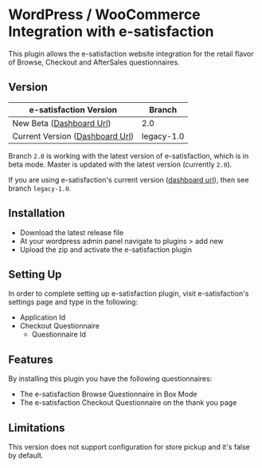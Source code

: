 # WordPress / WooCommerce Integration with e-satisfaction

This plugin allows the e-satisfaction website integration for the retail flavor
of Browse, Checkout and AfterSales questionnaires.

## Version


|e-satisfaction Version                                                   |Branch               |
|-------------------------------------------------------------------------|---------------------|
|New Beta ([Dashboard Url](https://app.e-satisfaction.com))               |2.0                  |
|Current Version ([Dashboard Url](https://dashboard.e-satisfaction.com))  |legacy-1.0           |

Branch `2.0` is working with the latest version of e-satisfaction, which is in beta mode.
Master is updated with the latest version (currently `2.0`).

If you are using e-satisfaction's current version ([dashboard url](https://dashboard.e-satisfaction.com)), then see branch `legacy-1.0`.

## Installation

* Download the latest release file
* At your wordpress admin panel navigate to plugins > add new
* Upload the zip and activate the e-satisfaction plugin

## Setting Up

In order to complete setting up e-satisfaction plugin, visit e-satisfaction's settings page and 
type in the following:

* Application Id
* Checkout Questionnaire
  * Questionnaire Id

## Features

By installing this plugin you have the following questionnaires:

* The e-satisfaction Browse Questionnaire in Box Mode
* The e-satisfaction Checkout Questionnaire on the thank you page

## Limitations

This version does not support configuration for store pickup and it's false by default.

